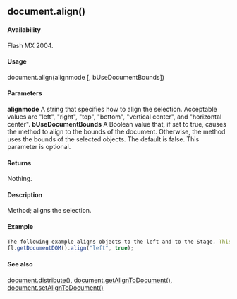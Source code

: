 ## document.align()

#### Availability

Flash MX 2004.

#### Usage

document.align(alignmode \[, bUseDocumentBounds\])

#### Parameters

**alignmode** A string that specifies how to align the selection. Acceptable values are "left", "right", "top", "bottom", "vertical center", and "horizontal center".
**bUseDocumentBounds** A Boolean value that, if set to true, causes the method to align to the bounds of the document. Otherwise, the method uses the bounds of the selected objects. The default is false. This parameter is optional.

#### Returns

Nothing.

#### Description

Method; aligns the selection.

#### Example

```javascript
The following example aligns objects to the left and to the Stage. This is equivalent to turning on the To Stage setting in the Align panel and clicking the Align to Left button:
fl.getDocumentDOM().align("left", true);

```
#### See also

[document.distribute()](#!AdobeDocs/developers-animatesdk-docs/master/Document_object/docume49.md), [document.getAlignToDocument()](#!AdobeDocs/developers-animatesdk-docs/master/Document_object/docume72.md), [document.setAlignToDocument()](#!AdobeDocs/developers-animatesdk-docs/master/Document_object/docum450.md)
